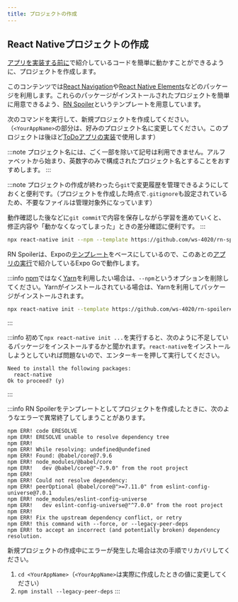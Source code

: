 ```yaml
---
title: プロジェクトの作成
---
```


## React Nativeプロジェクトの作成

[アプリを実装する前に](../basic-concepts.mdx)で紹介しているコードを簡単に動かすことができるように、プロジェクトを作成します。

このコンテンツでは[React Navigation](https://reactnavigation.org/)や[React Native Elements](https://reactnativeelements.com/)などのパッケージを利用します。これらのパッケージがインストールされたプロジェクトを簡単に用意できるよう、[RN Spoiler](https://github.com/ws-4020/rn-spoiler)というテンプレートを用意しています。

次のコマンドを実行して、新規プロジェクトを作成してください。（`<YourAppName>`の部分は、好みのプロジェクト名に変更してください。このプロジェクトは後ほど[ToDoアプリの実装](../todo-app.md)で使用します）

:::note
プロジェクト名には、ごく一部を除いて記号は利用できません。アルファベットから始まり、英数字のみで構成されたプロジェクト名とすることをおすすめします。
:::

:::note
プロジェクトの作成が終わったら`git`で変更履歴を管理できるようにしておくと便利です。（プロジェクトを作成した時点で`.gitignore`も設定されているため、不要なファイルは管理対象外になっています）

動作確認した後などに`git commit`で内容を保存しながら学習を進めていくと、修正内容や「動かなくなってしまった」ときの差分確認に便利です。
:::

```bash
npx react-native init --npm --template https://github.com/ws-4020/rn-spoiler#{@inject: rnSpoilerTag} <YourAppName>
```

RN Spoilerは、Expoの[テンプレート](https://github.com/expo/expo/tree/master/templates)をベースにしているので、このあとの[アプリの実行](./launch-created-app.mdx)で紹介しているExpo Goで動作します。

:::info
[npm](https://www.npmjs.com/)ではなく[Yarn](https://yarnpkg.com/)を利用したい場合は、`--npm`というオプションを削除してください。Yarnがインストールされている場合は、Yarnを利用してパッケージがインストールされます。

```bash
npx react-native init --template https://github.com/ws-4020/rn-spoiler#{@inject: rnSpoilerTag} <YourAppName>
```

:::

:::info
初めて`npx react-native init ...`を実行すると、次のように不足しているパッケージをインストールするかと聞かれます。`react-native`をインストールしようとしていれば問題ないので、エンターキーを押して実行してください。

```console
Need to install the following packages:
  react-native
Ok to proceed? (y)
```

:::

:::info
RN Spoilerをテンプレートとしてプロジェクトを作成したときに、次のようなエラーで異常終了してしまうことがあります。

```console
npm ERR! code ERESOLVE
npm ERR! ERESOLVE unable to resolve dependency tree
npm ERR!
npm ERR! While resolving: undefined@undefined
npm ERR! Found: @babel/core@7.9.6
npm ERR! node_modules/@babel/core
npm ERR!   dev @babel/core@"~7.9.0" from the root project
npm ERR!
npm ERR! Could not resolve dependency:
npm ERR! peerOptional @babel/core@">=7.11.0" from eslint-config-universe@7.0.1
npm ERR! node_modules/eslint-config-universe
npm ERR!   dev eslint-config-universe@"^7.0.0" from the root project
npm ERR!
npm ERR! Fix the upstream dependency conflict, or retry
npm ERR! this command with --force, or --legacy-peer-deps
npm ERR! to accept an incorrect (and potentially broken) dependency resolution.
```

新規プロジェクトの作成中にエラーが発生した場合は次の手順でリカバリしてください。

1. `cd <YourAppName>`（`<YourAppName>`は実際に作成したときの値に変更してください）
2. `npm install --legacy-peer-deps`
:::
